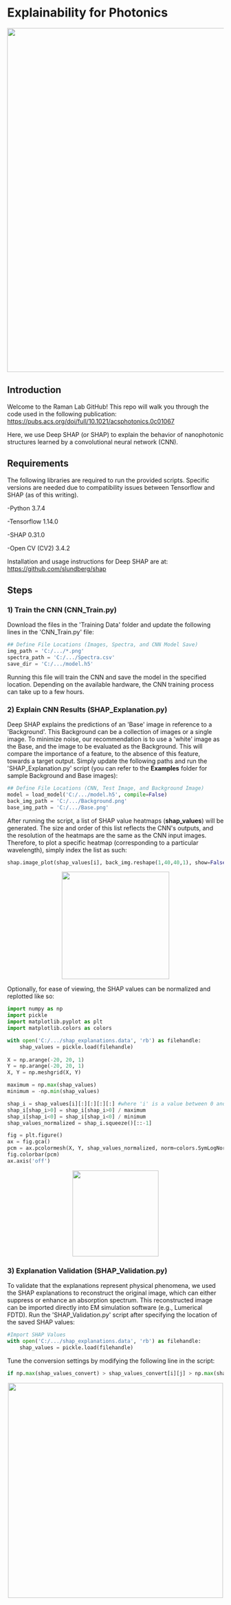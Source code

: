 # Explainability for Photonics
<p align="center">
  <img src="https://github.com/Raman-Lab-UCLA/Explainability_for_Photonics/blob/master/artwork/explainability_publication.PNG" width="800" />
</p>

## Introduction
Welcome to the Raman Lab GitHub! This repo will walk you through the code used in the following publication: https://pubs.acs.org/doi/full/10.1021/acsphotonics.0c01067 

Here, we use Deep SHAP (or SHAP) to explain the behavior of nanophotonic structures learned by a convolutional neural network (CNN). 

## Requirements
The following libraries are required to run the provided scripts. Specific versions are needed due to compatibility issues between Tensorflow and SHAP (as of this writing). 

-Python 3.7.4

-Tensorflow 1.14.0

-SHAP 0.31.0

-Open CV (CV2) 3.4.2

Installation and usage instructions for Deep SHAP are at: https://github.com/slundberg/shap

## Steps
### 1) Train the CNN (CNN_Train.py)
Download the files in the 'Training Data' folder and update the following lines in the 'CNN_Train.py' file:
```python
## Define File Locations (Images, Spectra, and CNN Model Save)
img_path = 'C:/.../*.png'
spectra_path = 'C:/.../Spectra.csv'
save_dir = 'C:/.../model.h5'
```
Running this file will train the CNN and save the model in the specified location. Depending on the available hardware, the CNN training process can take up to a few hours.

### 2) Explain CNN Results (SHAP_Explanation.py)
Deep SHAP explains the predictions of an 'Base' image in reference to a 'Background'. This Background can be a collection of images or a single image. To minimize noise, our recommendation is to use a 'white' image as the Base, and the image to be evaluated as the Background. This will compare the importance of a feature, to the absence of this feature, towards a target output. Simply update the following paths and run the 'SHAP_Explanation.py' script (you can refer to the <b>Examples</b> folder for sample Background and Base images):
```python
## Define File Locations (CNN, Test Image, and Background Image)
model = load_model('C:/.../model.h5', compile=False)
back_img_path = 'C:/.../Background.png'
base_img_path = 'C:/.../Base.png'
```
After running the script, a list of SHAP value heatmaps (<b>shap_values</b>) will be generated. The size and order of this list reflects the CNN's outputs, and the resolution of the heatmaps are the same as the CNN input images. Therefore, to plot a specific heatmap (corresponding to a particular wavelength), simply index the list as such:
```python
shap.image_plot(shap_values[i], back_img.reshape(1,40,40,1), show=False) #where 'i' is a value between 0 and the total list size
```
<p align="center">
  <img src="https://github.com/Raman-Lab-UCLA/Explainability_for_Photonics/blob/master/artwork/shap_values_index.png" width="250" />
</p>

Optionally, for ease of viewing, the SHAP values can be normalized and replotted like so: 
```python
import numpy as np
import pickle
import matplotlib.pyplot as plt
import matplotlib.colors as colors

with open('C:/.../shap_explanations.data', 'rb') as filehandle:
    shap_values = pickle.load(filehandle)
    
X = np.arange(-20, 20, 1)
Y = np.arange(-20, 20, 1)
X, Y = np.meshgrid(X, Y)

maximum = np.max(shap_values)
minimum = -np.min(shap_values)

shap_i = shap_values[i][:][:][:][:] #where 'i' is a value between 0 and the total list size
shap_i[shap_i>0] = shap_i[shap_i>0] / maximum
shap_i[shap_i<0] = shap_i[shap_i<0] / minimum
shap_values_normalized = shap_i.squeeze()[::-1]

fig = plt.figure()
ax = fig.gca()
pcm = ax.pcolormesh(X, Y, shap_values_normalized, norm=colors.SymLogNorm(linthresh=0.01, linscale=1),cmap='bwr', vmin=-1, vmax = 1)
fig.colorbar(pcm)
ax.axis('off')
```
<p align="center">
  <img src="https://github.com/Raman-Lab-UCLA/Explainability_for_Photonics/blob/master/artwork/shap_values_replot.png" width="200" />
</p>

### 3) Explanation Validation (SHAP_Validation.py)
To validate that the explanations represent physical phenomena, we used the SHAP explanations to reconstruct the original image, which can either suppress or enhance an absorption spectrum. This reconstructed image can be imported directly into EM simulation software (e.g., Lumerical FDTD). Run the 'SHAP_Validation.py' script after specifying the location of the saved SHAP values:
```python
#Import SHAP Values
with open('C:/.../shap_explanations.data', 'rb') as filehandle:
    shap_values = pickle.load(filehandle)
```
Tune the conversion settings by modifying the following line in the script:
```python
if np.max(shap_values_convert) > shap_values_convert[i][j] > np.max(shap_values_convert)*0.05: #Convert Top 95% of Red Pixels        
```
<p align="center">
  <img src="https://github.com/Raman-Lab-UCLA/Explainability_for_Photonics/blob/master/artwork/shap_validation.PNG" width="500" />
</p>

